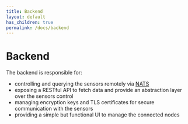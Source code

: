 ```yaml
---
title: Backend
layout: default
has_children: true
permalink: /docs/backend
---
```


# Backend

The backend is responsible for:
- controlling and querying the sensors remotely via [NATS](https://nats.io/)
- exposing a RESTful API to fetch data and provide an abstraction layer over the sensors control
- managing encryption keys and TLS certificates for secure communication with the sensors
- providing a simple but functional UI to manage the connected nodes
